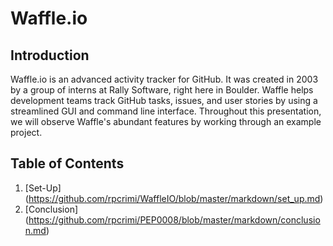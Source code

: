# Waffle.io

## Introduction

Waffle.io is an advanced activity tracker for GitHub. It was created in 2003 by a group of interns at Rally Software, right here in Boulder. Waffle helps development teams track GitHub tasks, issues, and user stories by using a streamlined GUI and command line interface. Throughout this presentation, we will observe Waffle's abundant features by working through an example project.

## Table of Contents
1. [Set-Up] (https://github.com/rpcrimi/WaffleIO/blob/master/markdown/set_up.md)
5. [Conclusion] (https://github.com/rpcrimi/PEP0008/blob/master/markdown/conclusion.md)